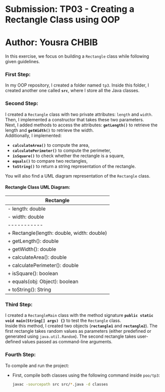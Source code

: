 **Submission: TP03 - Creating a Rectangle Class using OOP**  
==========================================================  

# Author: Yousra CHBIB  
In this exercise, we focus on building a `Rectangle` class while following given guidelines.  

### First Step:  
In my OOP repository, I created a folder named `tp3`. Inside this folder, I created another one called **`src`**, where I store all the Java classes.  

### Second Step:  
I created a `Rectangle` class with two private attributes: `length` and `width`. Then, I implemented a constructor that takes these two parameters.  
Next, I added methods to access the attributes: **`getLength()`** to retrieve the length and **`getWidth()`** to retrieve the width.  
Additionally, I implemented:  
- **`calculateArea()`** to compute the area,  
- **`calculatePerimeter()`** to compute the perimeter,  
- **`isSquare()`** to check whether the rectangle is a square,  
- **`equals()`** to compare two rectangles,  
- **`toString()`** to return a string representation of the rectangle.  

You will also find a UML diagram representation of the `Rectangle` class.  

#### **Rectangle Class UML Diagram:**  

| Rectangle |  
|-----------|  
| - length: double |  
| - width: double |  
|-----------|  
| + Rectangle(length: double, width: double) |  
| + getLength(): double |  
| + getWidth(): double |  
| + calculateArea(): double |  
| + calculatePerimeter(): double |  
| + isSquare(): boolean |  
| + equals(obj: Object): boolean |  
| + toString(): String |  

### Third Step:  
I created a `RectangleMain` class with the method signature **`public static void main(String[] args) {}`** to test the `Rectangle` class.  
Inside this method, I created two objects (**`rectangle1`** and **`rectangle2`**). The first rectangle takes random values as parameters (either predefined or generated using `java.util.Random`). The second rectangle takes user-defined values passed as command-line arguments.  

### Fourth Step:  
To compile and run the project:  
- First, compile both classes using the following command inside `poo/tp3`:  
  ```bash
  javac -sourcepath src src/*.java -d classes
